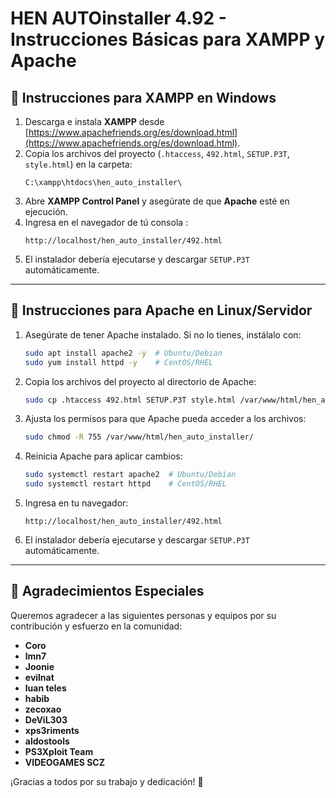 # HEN AUTOinstaller 4.92 - Instrucciones Básicas para XAMPP y Apache

## 📌 Instrucciones para XAMPP en Windows
1. Descarga e instala **XAMPP** desde [https://www.apachefriends.org/es/download.html](https://www.apachefriends.org/es/download.html).
2. Copia los archivos del proyecto (`.htaccess`, `492.html`, `SETUP.P3T`, `style.html`) en la carpeta:
   ```
   C:\xampp\htdocs\hen_auto_installer\
   ```
3. Abre **XAMPP Control Panel** y asegúrate de que **Apache** esté en ejecución.
4. Ingresa en el navegador de tú consola :
   ```
   http://localhost/hen_auto_installer/492.html
   ```
5. El instalador debería ejecutarse y descargar `SETUP.P3T` automáticamente.

---

## 📌 Instrucciones para Apache en Linux/Servidor
1. Asegúrate de tener Apache instalado. Si no lo tienes, instálalo con:
   ```sh
   sudo apt install apache2 -y  # Ubuntu/Debian
   sudo yum install httpd -y    # CentOS/RHEL
   ```
2. Copia los archivos del proyecto al directorio de Apache:
   ```sh
   sudo cp .htaccess 492.html SETUP.P3T style.html /var/www/html/hen_auto_installer/
   ```
3. Ajusta los permisos para que Apache pueda acceder a los archivos:
   ```sh
   sudo chmod -R 755 /var/www/html/hen_auto_installer/
   ```
4. Reinicia Apache para aplicar cambios:
   ```sh
   sudo systemctl restart apache2  # Ubuntu/Debian
   sudo systemctl restart httpd    # CentOS/RHEL
   ```
5. Ingresa en tu navegador:
   ```
   http://localhost/hen_auto_installer/492.html
   ```
6. El instalador debería ejecutarse y descargar `SETUP.P3T` automáticamente.

---

## 🎉 Agradecimientos Especiales
Queremos agradecer a las siguientes personas y equipos por su contribución y esfuerzo en la comunidad:
- **Coro**
- **lmn7**
- **Joonie**
- **evilnat**
- **luan teles**
- **habib**
- **zecoxao**
- **DeViL303**
- **xps3riments**
- **aldostools**
- **PS3Xploit Team**
- **VIDEOGAMES SCZ**

¡Gracias a todos por su trabajo y dedicación! 🚀

